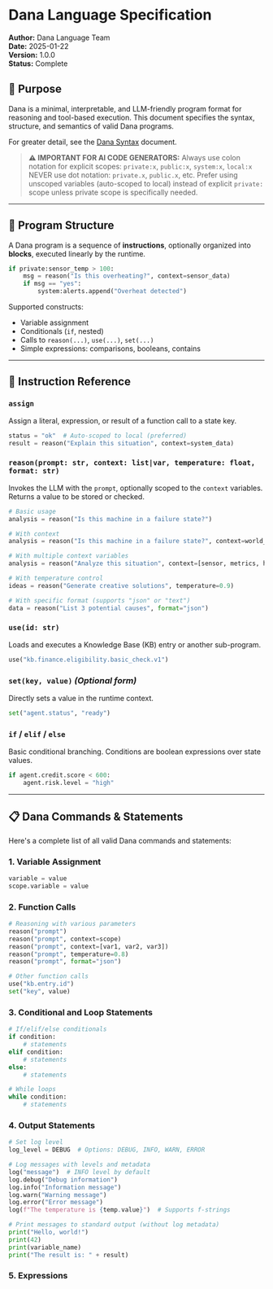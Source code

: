 # Dana Language Specification

**Author:** Dana Language Team  
**Date:** 2025-01-22  
**Version:** 1.0.0  
**Status:** Complete

## 📜 Purpose

Dana is a minimal, interpretable, and LLM-friendly program format for reasoning and tool-based execution. This document specifies the syntax, structure, and semantics of valid Dana programs.

For greater detail, see the [Dana Syntax](./syntax.md) document.

> **⚠️ IMPORTANT FOR AI CODE GENERATORS:**
> Always use colon notation for explicit scopes: `private:x`, `public:x`, `system:x`, `local:x`
> NEVER use dot notation: `private.x`, `public.x`, etc.
> Prefer using unscoped variables (auto-scoped to local) instead of explicit `private:` scope unless private scope is specifically needed.

---

## 🧱 Program Structure

A Dana program is a sequence of **instructions**, optionally organized into **blocks**, executed linearly by the runtime.

```python
if private:sensor_temp > 100:
    msg = reason("Is this overheating?", context=sensor_data)
    if msg == "yes":
        system:alerts.append("Overheat detected")
```

Supported constructs:

* Variable assignment
* Conditionals (`if`, nested)
* Calls to `reason(...)`, `use(...)`, `set(...)`
* Simple expressions: comparisons, booleans, contains

---

## 📜 Instruction Reference

### `assign`

Assign a literal, expression, or result of a function call to a state key.

```python
status = "ok"  # Auto-scoped to local (preferred)
result = reason("Explain this situation", context=system_data)
```

### `reason(prompt: str, context: list|var, temperature: float, format: str)`

Invokes the LLM with the `prompt`, optionally scoped to the `context` variables.
Returns a value to be stored or checked.

```python
# Basic usage
analysis = reason("Is this machine in a failure state?")

# With context
analysis = reason("Is this machine in a failure state?", context=world_data)

# With multiple context variables
analysis = reason("Analyze this situation", context=[sensor, metrics, history])

# With temperature control
ideas = reason("Generate creative solutions", temperature=0.9)

# With specific format (supports "json" or "text")
data = reason("List 3 potential causes", format="json")
```

### `use(id: str)`

Loads and executes a Knowledge Base (KB) entry or another sub-program.

```python
use("kb.finance.eligibility.basic_check.v1")
```

### `set(key, value)` *(Optional form)*

Directly sets a value in the runtime context.

```python
set("agent.status", "ready")
```

### `if` / `elif` / `else`

Basic conditional branching. Conditions are boolean expressions over state values.

```python
if agent.credit.score < 600:
    agent.risk.level = "high"
```

---

## 📋 Dana Commands & Statements

Here's a complete list of all valid Dana commands and statements:

### 1. Variable Assignment
```python
variable = value
scope.variable = value
```

### 2. Function Calls
```python
# Reasoning with various parameters
reason("prompt")
reason("prompt", context=scope)
reason("prompt", context=[var1, var2, var3])
reason("prompt", temperature=0.8)
reason("prompt", format="json")

# Other function calls
use("kb.entry.id")
set("key", value)
```

### 3. Conditional and Loop Statements
```python
# If/elif/else conditionals
if condition:
    # statements
elif condition:
    # statements
else:
    # statements

# While loops
while condition:
    # statements
```

### 4. Output Statements
```python
# Set log level
log_level = DEBUG  # Options: DEBUG, INFO, WARN, ERROR

# Log messages with levels and metadata
log("message")  # INFO level by default
log.debug("Debug information")
log.info("Information message")
log.warn("Warning message")
log.error("Error message")
log(f"The temperature is {temp.value}")  # Supports f-strings

# Print messages to standard output (without log metadata)
print("Hello, world!")
print(42)
print(variable_name)
print("The result is: " + result)
```

### 5. Expressions
```